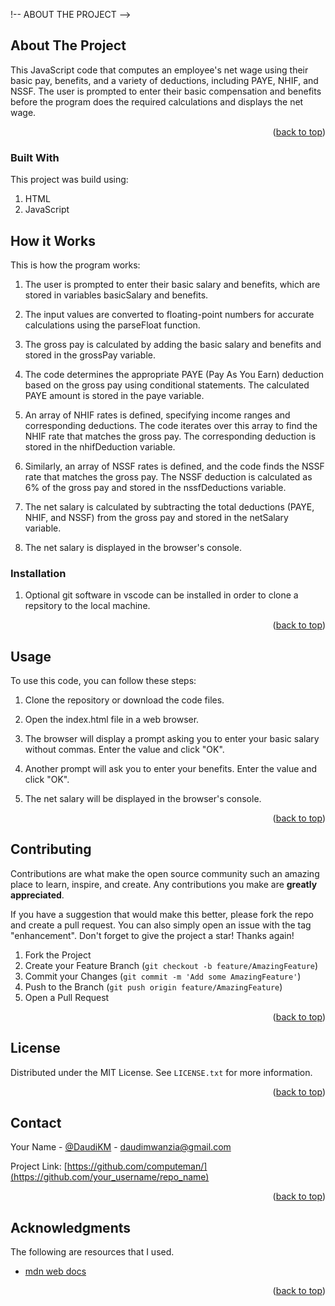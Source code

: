 !-- ABOUT THE PROJECT -->
## About The Project

This JavaScript code that computes an employee's net wage using their basic pay, benefits, and a variety of deductions, including PAYE, NHIF, and NSSF. The user is prompted to enter their basic compensation and benefits before the program does the required calculations and displays the net wage.

<p align="right">(<a href="#readme-top">back to top</a>)</p>



### Built With

This project was build using: 

1. HTML
2. JavaScript



<!-- GETTING STARTED -->
## How it Works
This is how the program works:

1. The user is prompted to enter their basic salary and benefits, which are stored in variables basicSalary and benefits.

2. The input values are converted to floating-point numbers for accurate calculations using the parseFloat function.

3. The gross pay is calculated by adding the basic salary and benefits and stored in the grossPay variable.

4. The code determines the appropriate PAYE (Pay As You Earn) deduction based on the gross pay using conditional statements. The calculated PAYE amount is stored in the paye variable.

4. An array of NHIF rates is defined, specifying income ranges and corresponding deductions. The code iterates over this array to find the NHIF rate that matches the gross pay. The corresponding deduction is stored in the nhifDeduction variable.

5. Similarly, an array of NSSF rates is defined, and the code finds the NSSF rate that matches the gross pay. The NSSF deduction is calculated as 6% of the gross pay and stored in the nssfDeductions variable.

6. The net salary is calculated by subtracting the total deductions (PAYE, NHIF, and NSSF) from the gross pay and stored in the netSalary variable.

7. The net salary is displayed in the browser's console.


### Installation

1. Optional git software in vscode can be installed in order to clone a repsitory to the local machine.

<p align="right">(<a href="#readme-top">back to top</a>)</p>



<!-- USAGE EXAMPLES -->
## Usage

To use this code, you can follow these steps:

1. Clone the repository or download the code files.

2. Open the index.html file in a web browser.

3. The browser will display a prompt asking you to enter your basic salary without commas. Enter the value and click "OK".

4. Another prompt will ask you to enter your benefits. Enter the value and click "OK".

5. The net salary will be displayed in the browser's console.

<p align="right">(<a href="#readme-top">back to top</a>)</p>


<!-- CONTRIBUTING -->
## Contributing

Contributions are what make the open source community such an amazing place to learn, inspire, and create. Any contributions you make are **greatly appreciated**.

If you have a suggestion that would make this better, please fork the repo and create a pull request. You can also simply open an issue with the tag "enhancement".
Don't forget to give the project a star! Thanks again!

1. Fork the Project
2. Create your Feature Branch (`git checkout -b feature/AmazingFeature`)
3. Commit your Changes (`git commit -m 'Add some AmazingFeature'`)
4. Push to the Branch (`git push origin feature/AmazingFeature`)
5. Open a Pull Request

<p align="right">(<a href="#readme-top">back to top</a>)</p>



<!-- LICENSE -->
## License

Distributed under the MIT License. See `LICENSE.txt` for more information.

<p align="right">(<a href="#readme-top">back to top</a>)</p>



<!-- CONTACT -->
## Contact

Your Name - [@DaudiKM](https://twitter.com/DaudiKM) - daudimwanzia@gmail.com

Project Link: [https://github.com/computeman/](https://github.com/your_username/repo_name)

<p align="right">(<a href="#readme-top">back to top</a>)</p>



<!-- ACKNOWLEDGMENTS -->
## Acknowledgments

The following are resources that I used.

* [mdn web docs](https://developer.mozilla.org/en-US/)

<p align="right">(<a href="#readme-top">back to top</a>)</p>
